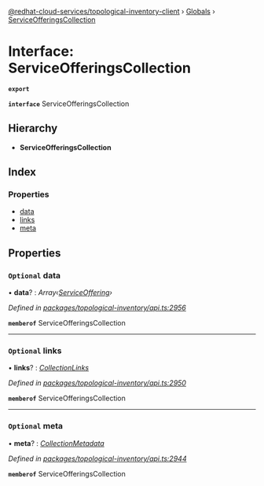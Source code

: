 [@redhat-cloud-services/topological-inventory-client](../README.md) › [Globals](../globals.md) › [ServiceOfferingsCollection](serviceofferingscollection.md)

# Interface: ServiceOfferingsCollection

**`export`** 

**`interface`** ServiceOfferingsCollection

## Hierarchy

* **ServiceOfferingsCollection**

## Index

### Properties

* [data](serviceofferingscollection.md#optional-data)
* [links](serviceofferingscollection.md#optional-links)
* [meta](serviceofferingscollection.md#optional-meta)

## Properties

### `Optional` data

• **data**? : *Array‹[ServiceOffering](serviceoffering.md)›*

*Defined in [packages/topological-inventory/api.ts:2956](https://github.com/fhlavac/javascript-clients/blob/master/packages/topological-inventory/api.ts#L2956)*

**`memberof`** ServiceOfferingsCollection

___

### `Optional` links

• **links**? : *[CollectionLinks](collectionlinks.md)*

*Defined in [packages/topological-inventory/api.ts:2950](https://github.com/fhlavac/javascript-clients/blob/master/packages/topological-inventory/api.ts#L2950)*

**`memberof`** ServiceOfferingsCollection

___

### `Optional` meta

• **meta**? : *[CollectionMetadata](collectionmetadata.md)*

*Defined in [packages/topological-inventory/api.ts:2944](https://github.com/fhlavac/javascript-clients/blob/master/packages/topological-inventory/api.ts#L2944)*

**`memberof`** ServiceOfferingsCollection
